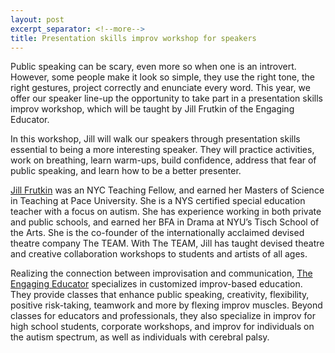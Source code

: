 ```yaml
---
layout: post
excerpt_separator: <!--more-->
title: Presentation skills improv workshop for speakers
---
```


<p>
  Public speaking can be scary, even more so when one is an introvert.
  However, some people make it look so simple, they use the right tone,
  the right gestures, project correctly and enunciate every word.
  This year, we offer our speaker line-up the opportunity
  to take part in a presentation skills improv workshop,
  which will be taught by Jill Frutkin of the Engaging Educator.</p>

<!--more-->

<p>
  In this workshop, Jill will walk our speakers through presentation skills
  essential to being a more interesting speaker.
  They will practice activities, work on breathing, learn warm-ups,
  build confidence, address that fear of public speaking,
  and learn how to be a better presenter.</p>

<p>
  <a href="http://jillfrutkin.com">Jill Frutkin</a> was an NYC Teaching Fellow,
  and earned her Masters of Science in Teaching at Pace University.
  She is a NYS certified special education teacher with a focus on autism.
  She has experience working in both private and public schools,
  and earned her BFA in Drama at NYU’s Tisch School of the Arts.
  She is the co-founder of the internationally acclaimed
  devised theatre company The TEAM. With The TEAM,
  Jill has taught devised theatre and creative collaboration workshops
  to students and artists of all ages.</p>

<p>
  Realizing the connection between improvisation and communication,
  <a href="http://theengagingeducator.com">The Engaging Educator</a>
  specializes in customized improv-based education.
  They provide classes that enhance public speaking, creativity, flexibility,
  positive risk-taking, teamwork and more by flexing improv muscles.
  Beyond classes for educators and professionals,
  they also specialize in improv for high school students, corporate workshops,
  and improv for individuals on the autism spectrum,
  as well as individuals with cerebral palsy.</p>
